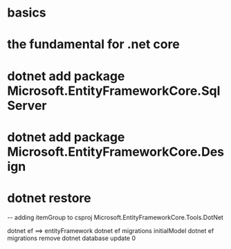 # basics
# the fundamental for .net core  
	
# dotnet add package Microsoft.EntityFrameworkCore.SqlServer

# dotnet add package Microsoft.EntityFrameworkCore.Design
	
# dotnet restore 	

--
adding itemGroup to csproj 
Microsoft.EntityFrameworkCore.Tools.DotNet

dotnet ef ==> entityFramework
dotnet ef migrations initialModel
dotnet ef migrations remove 
dotnet database update 0
